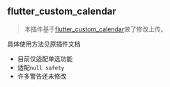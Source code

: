 ## flutter_custom_calendar
> 本插件基于[flutter_custom_calendar](https://github.com/fluttercandies/flutter_custom_calendar)做了修改上传。

具体使用方法见原插件文档

* 目前仅适配单选功能
* 适配`null safety`
* 许多警告还未修改